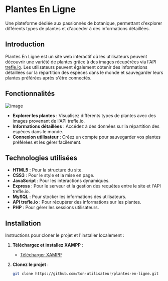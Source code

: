 # Plantes En Ligne

Une plateforme dédiée aux passionnés de botanique, permettant d'explorer différents types de plantes et d'accéder à des informations détaillées.


## Introduction

Plantes En Ligne est un site web interactif où les utilisateurs peuvent découvrir une variété de plantes grâce à des images récupérées via l'API [trefle.io](https://trefle.io). Les utilisateurs peuvent également obtenir des informations détaillées sur la répartition des espèces dans le monde et sauvegarder leurs plantes préférées après s'être connectés.

## Fonctionnalités
![image](https://github.com/user-attachments/assets/c19704f8-bcd3-420f-ba5c-15599b1e0a36)
- **Explorer les plantes** : Visualisez différents types de plantes avec des images provenant de l'API trefle.io.
- **Informations détaillées** : Accédez à des données sur la répartition des espèces dans le monde.
- **Connexion utilisateur** : Créez un compte pour sauvegarder vos plantes préférées et les gérer facilement.

## Technologies utilisées

- **HTML5** : Pour la structure du site.
- **CSS3** : Pour le style et la mise en page.
- **JavaScript** : Pour les interactions dynamiques.
- **Express** : Pour le serveur et la gestion des requêtes entre le site et l'API trefle.io.
- **MySQL** : Pour stocker les informations des utilisateurs.
- **API trefle.io** : Pour récupérer des informations sur les plantes.
- **PHP** : Pour gérer les sessions utilisateurs.
## Installation

Instructions pour cloner le projet et l'installer localement :

1. **Téléchargez et installez XAMPP** :
   - [Télécharger XAMPP](https://www.apachefriends.org/index.html)

2. **Clonez le projet** :
   ```bash
   git clone https://github.com/ton-utilisateur/plantes-en-ligne.git
